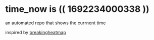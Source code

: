 # time_now is (( 1692234000338 ))

an automated repo that shows the currnent time

inspired by [breakingheatmap](https://github.com/breakingheatmap/breakingheatmap)